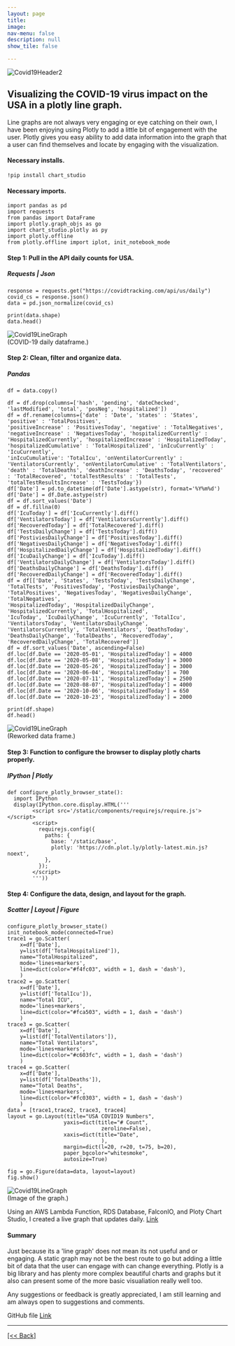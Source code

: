 ```yaml
---
layout: page
title:
image: 
nav-menu: false
description: null
show_tile: false

---
```


![Covid19Header2](/assets/images/Covid19USALineGraph/PLGCovidHeader2.jpg) <br>

## Visualizing the COVID-19 virus impact on the USA in a plotly line graph.

Line graphs are not always very engaging or eye catching on their own, I have been enjoying using Plotly to add a 
little bit of engagement with the user.  Plotly gives you easy ability to add data information into the graph that a 
user can find themselves and locate by engaging with the visualization.

#### Necessary installs.
```
!pip install chart_studio  
```

#### Necessary imports.
```
import pandas as pd
import requests
from pandas import DataFrame
import plotly.graph_objs as go
import chart_studio.plotly as py
import plotly.offline
from plotly.offline import iplot, init_notebook_mode
```

#### Step 1: Pull in the API daily counts for USA.
##### Requests | Json
```
response = requests.get("https://covidtracking.com/api/us/daily")
covid_cs = response.json()
data = pd.json_normalize(covid_cs)
```
```
print(data.shape)
data.head()
```
![Covid19LineGraph](/assets/images/Covid19USALineGraph/PLG1.png) <br>
(COVID-19 daily dataframe.)

#### Step 2: Clean, filter and organize data.
##### Pandas
```
df = data.copy()
```
```
df = df.drop(columns=['hash', 'pending', 'dateChecked', 'lastModified', 'total', 'posNeg', 'hospitalized'])
df = df.rename(columns={'date' : 'Date', 'states' : 'States', 'positive' : 'TotalPositives', 
'positiveIncrease' : 'PositivesToday', 'negative' : 'TotalNegatives', 'negativeIncrease' : 'NegativesToday', 'hospitalizedCurrently' : 'HospitalizedCurrently', 'hospitalizedIncrease' : 'HospitalizedToday', 'hospitalizedCumulative' : 'TotalHospitalized', 'inIcuCurrently' : 'IcuCurrently', 
'inIcuCumulative': 'TotalIcu', 'onVentilatorCurrently' : 'VentilatorsCurrently', 'onVentilatorCumulative' : 'TotalVentilators', 'death' : 'TotalDeaths', 'deathIncrease' : 'DeathsToday', 'recovered' : 'TotalRecovered', 'totalTestResults' : 'TotalTests', 'totalTestResultsIncrease' : 'TestsToday'})
df['Date'] = pd.to_datetime(df['Date'].astype(str), format='%Y%m%d')
df['Date'] = df.Date.astype(str)
df = df.sort_values('Date')
df = df.fillna(0)
df['IcuToday'] = df['IcuCurrently'].diff()
df['VentilatorsToday'] = df['VentilatorsCurrently'].diff()
df['RecoveredToday'] = df['TotalRecovered'].diff()
df['TestsDailyChange'] = df['TestsToday'].diff()
df['PostiviesDailyChange'] = df['PositivesToday'].diff()
df['NegativesDailyChange'] = df['NegativesToday'].diff()
df['HospitalizedDailyChange'] = df['HospitalizedToday'].diff()
df['IcuDailyChange'] = df['IcuToday'].diff()
df['VentilatorsDailyChange'] = df['VentilatorsToday'].diff()
df['DeathsDailyChange'] = df['DeathsToday'].diff()
df['RecoveredDailyChange'] = df['RecoveredToday'].diff()
df = df[['Date', 'States', 'TestsToday', 'TestsDailyChange', 'TotalTests', 'PositivesToday', 'PostiviesDailyChange', 'TotalPositives', 'NegativesToday', 'NegativesDailyChange', 'TotalNegatives',
'HospitalizedToday', 'HospitalizedDailyChange', 'HospitalizedCurrently', 'TotalHospitalized', 
'IcuToday', 'IcuDailyChange', 'IcuCurrently', 'TotalIcu', 'VentilatorsToday', 'VentilatorsDailyChange',                           'VentilatorsCurrently', 'TotalVentilators', 'DeathsToday', 'DeathsDailyChange', 'TotalDeaths', 'RecoveredToday', 'RecoveredDailyChange', 'TotalRecovered']]
df = df.sort_values('Date', ascending=False)
df.loc[df.Date == '2020-05-01', 'HospitalizedToday'] = 4000
df.loc[df.Date == '2020-05-08', 'HospitalizedToday'] = 3000
df.loc[df.Date == '2020-05-26', 'HospitalizedToday'] = 3000
df.loc[df.Date == '2020-06-04', 'HospitalizedToday'] = 700
df.loc[df.Date == '2020-07-11', 'HospitalizedToday'] = 2500
df.loc[df.Date == '2020-08-07', 'HospitalizedToday'] = 4000
df.loc[df.Date == '2020-10-06', 'HospitalizedToday'] = 650
df.loc[df.Date == '2020-10-23', 'HospitalizedToday'] = 2000
```
```
print(df.shape)
df.head()
```
![Covid19LineGraph](/assets/images/Covid19USALineGraph/PLG2.png) <br>
(Reworked data frame.)

#### Step 3: Function to configure the browser to display plotly charts properly.
##### IPython | Plotly
```
def configure_plotly_browser_state():
  import IPython
  display(IPython.core.display.HTML('''
        <script src='/static/components/requirejs/require.js'></script>
        <script>
          requirejs.config({
            paths: {
              base: '/static/base',
              plotly: 'https://cdn.plot.ly/plotly-latest.min.js?noext',
            },
          });
        </script>
        '''))
```

#### Step 4: Configure the data, design, and layout for the graph.
##### Scatter | Layout | Figure
```
configure_plotly_browser_state()
init_notebook_mode(connected=True)
trace1 = go.Scatter(
    x=df['Date'],
    y=list(df['TotalHospitalized']),
    name="TotalHospitalized",
    mode='lines+markers',
    line=dict(color="#f4fc03", width = 1, dash = 'dash'),
    )
trace2 = go.Scatter(
    x=df['Date'],
    y=list(df['TotalIcu']),
    name="Total ICU",
    mode='lines+markers',
    line=dict(color="#fca503", width = 1, dash = 'dash')
    )
trace3 = go.Scatter(
    x=df['Date'],
    y=list(df['TotalVentilators']),
    name="Total Ventilators",
    mode='lines+markers',
    line=dict(color="#c603fc", width = 1, dash = 'dash')
    )
trace4 = go.Scatter(
    x=df['Date'], 
    y=list(df['TotalDeaths']),
    name="Total Deaths",
    mode='lines+markers',
    line=dict(color="#fc0303", width = 1, dash = 'dash')
    )
data = [trace1,trace2, trace3, trace4]
layout = go.Layout(title="USA COVID19 Numbers",
                  yaxis=dict(title="# Count", 
                              zeroline=False),
                  xaxis=dict(title="Date",
                              ),
                  margin=dict(l=20, r=20, t=75, b=20),
                  paper_bgcolor="whitesmoke",
                  autosize=True)                         
```
```
fig = go.Figure(data=data, layout=layout)
fig.show()
```
![Covid19LineGraph](/assets/images/Covid19USALineGraph/PLG3.png) <br>
(Image of the graph.)

Using an AWS Lambda Function, RDS Database, FalconIO, and Ploty Chart Studio, I created a live graph that updates daily.  [Link]({{'https://portfolioprojects.herokuapp.com/covid19usagraph'}})

#### Summary
Just because its a 'line graph' does not mean its not useful and  or engaging.  A static graph may not be the best route 
to go but adding a little bit of data that the user can engage with can change everything.  Plotly is a big library and has 
plenty more complex beautiful charts and graphs but it also can present some of the more basic visualiation really well too.

Any suggestions or feedback is greatly appreciated, I am still learning and am always open to suggestions and comments.

GitHub file 
[Link]({{'https://github.com/CVanchieri/DSPortfolio/blob/master/posts/PlotlyCOVID19LineGraphPost/PlotlyCovid19LineGraph.ipynb'}})




---
[[<< Back]](https://cvanchieri.github.io/DSPortfolio/Tile1_Projects.html)

